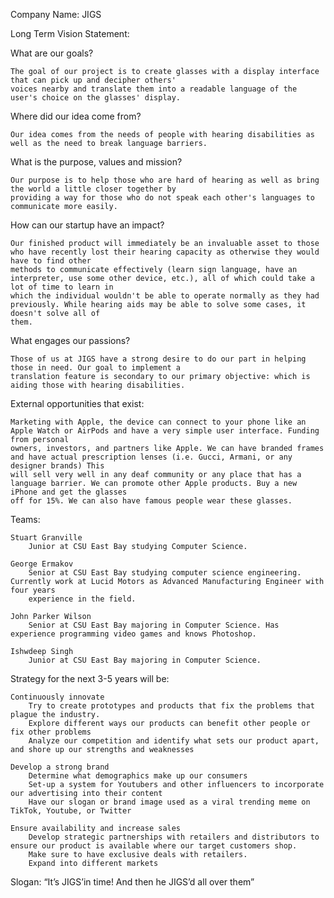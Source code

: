 Company Name: JIGS


Long Term Vision Statement:


What are our goals?

	The goal of our project is to create glasses with a display interface that can pick up and decipher others'
	voices nearby and translate them into a readable language of the user's choice on the glasses' display.


Where did our idea come from?

	Our idea comes from the needs of people with hearing disabilities as well as the need to break language barriers.


What is the purpose, values and mission?

	Our purpose is to help those who are hard of hearing as well as bring the world a little closer together by
	providing a way for those who do not speak each other's languages to communicate more easily.

How can our startup have an impact?

	Our finished product will immediately be an invaluable asset to those who have recently lost their hearing capacity as otherwise they would have to find other
	methods to communicate effectively (learn sign language, have an interpreter, use some other device, etc.), all of which could take a lot of time to learn in
	which the individual wouldn't be able to operate normally as they had previously. While hearing aids may be able to solve some cases, it doesn't solve all of
	them.

What engages our passions?

	Those of us at JIGS have a strong desire to do our part in helping those in need. Our goal to implement a
	translation feature is secondary to our primary objective: which is aiding those with hearing disabilities.


External opportunities that exist:

	Marketing with Apple, the device can connect to your phone like an Apple Watch or AirPods and have a very simple user interface. Funding from personal
	owners, investors, and partners like Apple. We can have branded frames and have actual prescription lenses (i.e. Gucci, Armani, or any designer brands) This
	will sell very well in any deaf community or any place that has a language barrier. We can promote other Apple products. Buy a new iPhone and get the glasses
	off for 15%. We can also have famous people wear these glasses.
	
Teams:

	Stuart Granville
		Junior at CSU East Bay studying Computer Science.
		
	George Ermakov
		Senior at CSU East Bay studying computer science engineering. Currently work at Lucid Motors as Advanced Manufacturing Engineer with four years
		experience in the field. 
		
	John Parker Wilson
		Senior at CSU East Bay majoring in Computer Science. Has experience programming video games and knows Photoshop.
		
	Ishwdeep Singh
		Junior at CSU East Bay majoring in Computer Science. 


Strategy for the next 3-5 years will be:

	Continuously innovate
		Try to create prototypes and products that fix the problems that plague the industry.
		Explore different ways our products can benefit other people or fix other problems
		Analyze our competition and identify what sets our product apart, and shore up our strengths and weaknesses
		
	Develop a strong brand
		Determine what demographics make up our consumers
		Set-up a system for Youtubers and other influencers to incorporate our advertising into their content
		Have our slogan or brand image used as a viral trending meme on TikTok, Youtube, or Twitter
		
	Ensure availability and increase sales
		Develop strategic partnerships with retailers and distributors to ensure our product is available where our target customers shop.
		Make sure to have exclusive deals with retailers.
		Expand into different markets
		
Slogan: “It’s JIGS’in time! And then he JIGS’d all over them”
